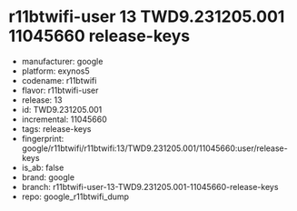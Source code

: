 # r11btwifi-user 13 TWD9.231205.001 11045660 release-keys
- manufacturer: google
- platform: exynos5
- codename: r11btwifi
- flavor: r11btwifi-user
- release: 13
- id: TWD9.231205.001
- incremental: 11045660
- tags: release-keys
- fingerprint: google/r11btwifi/r11btwifi:13/TWD9.231205.001/11045660:user/release-keys
- is_ab: false
- brand: google
- branch: r11btwifi-user-13-TWD9.231205.001-11045660-release-keys
- repo: google_r11btwifi_dump

